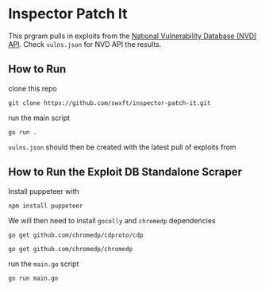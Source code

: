 # Inspector Patch It
This prgram pulls in exploits from the [National Vulnerability Database (NVD) API](https://nvd.nist.gov/developers/vulnerabilities). Check `vulns.json` for NVD API the results.
## How to Run 
clone this repo
```
git clone https://github.com/swxft/inspector-patch-it.git
```
run the main script
```
go run .
```
`vulns.json` should then be created with the latest pull of exploits from 

## How to Run the Exploit DB Standalone Scraper

Install puppeteer with 
```
npm install puppeteer
```
We will then need to install `gocolly` and `chromedp` dependencies
```
go get github.com/chromedp/cdproto/cdp
```
```
go get github.com/chromedp/chromedp
```
run the `main.go` script
```
go run main.go
```